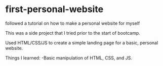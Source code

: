 # first-personal-website
followed a tutorial on how to make a personal website for myself

This was a side project that I tried prior to the start of bootcamp.

Used HTML/CSS/JS to create a simple landing page for a basic, personal website.

Things I learned:
-Basic manipulation of HTML, CSS, and JS.
